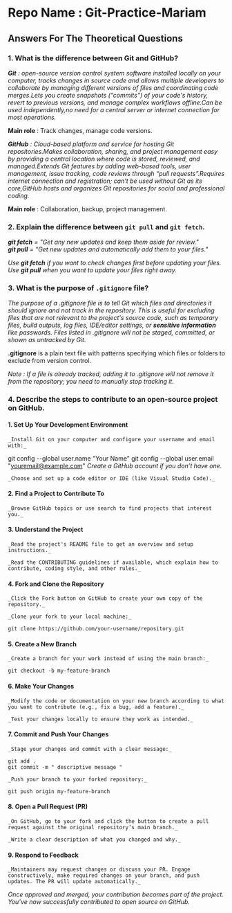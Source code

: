# Repo Name : Git-Practice-Mariam


## Answers For The Theoretical Questions 

### 1. What is the difference between Git and GitHub? 
_**Git** : open-source version control system software installed locally on your computer, tracks changes in source code and allows multiple developers to collaborate by managing different versions of files and coordinating code merges.Lets you create snapshots (“commits”) of your code's history, revert to previous versions, and manage complex workflows offline.Can be used independently,no need for a central server or internet connection for most operations._

**Main role** : Track changes, manage code versions. 

_**GitHub** : Cloud-based platform and service for hosting Git repositories.Makes collaboration, sharing, and project management easy by providing a central location where code is stored, reviewed, and managed.Extends Git features by adding web-based tools, user management, issue tracking, code reviews through “pull requests”.Requires internet connection and registration; can’t be used without Git as its core,GitHub hosts and organizes Git repositories for social and professional coding._

**Main role** : Collaboration, backup, project management. 

### 2. Explain the difference between `git pull` and `git fetch`. 
_**git fetch** = "Get any new updates and keep them aside for review."_  
_**git pull** = "Get new updates and automatically add them to your files."_

*Use **git fetch** if you want to check changes first before updating your files. Use **git pull** when you want to update your files right away.*

### 3.  What is the purpose of `.gitignore` file?
_The purpose of a .gitignore file is to tell Git which files and directories it should ignore and not track in the repository. This is useful for excluding files that are not relevant to the project's source code, such as temporary files, build outputs, log files, IDE/editor settings, or **sensitive information** like passwords. Files listed in .gitignore will not be staged, committed, or shown as untracked by Git._

**.gitignore** is a plain text file with patterns specifying which files or folders to exclude from version control.

*Note : If a file is already tracked, adding it to .gitignore will not remove it from the repository; you need to manually stop tracking it.*

### 4. Describe the steps to contribute to an open-source project on GitHub.
#### 1. Set Up Your Development Environment

    _Install Git on your computer and configure your username and email with:_

  git config --global user.name "Your Name"
    git config --global user.email "youremail@example.com"
    _Create a GitHub account if you don’t have one._

    _Choose and set up a code editor or IDE (like Visual Studio Code)._

#### 2. Find a Project to Contribute To

    _Browse GitHub topics or use search to find projects that interest you._

#### 3. Understand the Project

    _Read the project's README file to get an overview and setup instructions._

    _Read the CONTRIBUTING guidelines if available, which explain how to contribute, coding style, and other rules._

#### 4. Fork and Clone the Repository

    _Click the Fork button on GitHub to create your own copy of the repository._

    _Clone your fork to your local machine:_
  
    git clone https://github.com/your-username/repository.git
    
#### 5. Create a New Branch

    _Create a branch for your work instead of using the main branch:_

    git checkout -b my-feature-branch
    
#### 6. Make Your Changes

    _Modify the code or documentation on your new branch according to what you want to contribute (e.g., fix a bug, add a feature)._

    _Test your changes locally to ensure they work as intended._

#### 7. Commit and Push Your Changes

    _Stage your changes and commit with a clear message:_

    git add .
    git commit -m " descriptive message "  
    
    _Push your branch to your forked repository:_

    git push origin my-feature-branch
    
#### 8. Open a Pull Request (PR)

    _On GitHub, go to your fork and click the button to create a pull request against the original repository’s main branch._

    _Write a clear description of what you changed and why._

#### 9. Respond to Feedback

    _Maintainers may request changes or discuss your PR. Engage constructively, make required changes on your branch, and push updates. The PR will update automatically._

  *Once approved and merged, your contribution becomes part of the project. You’ve now successfully contributed to open source on GitHub.*
